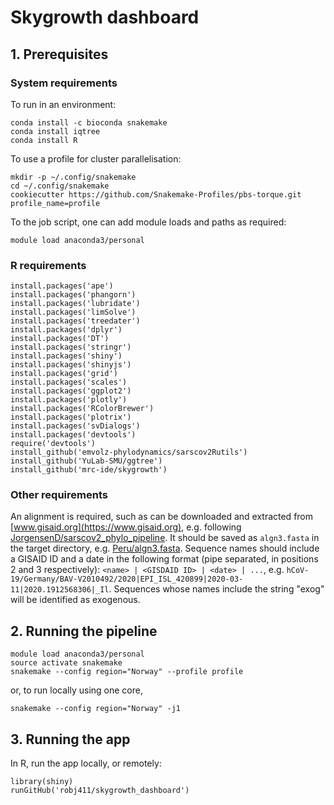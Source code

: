 # Skygrowth dashboard

## 1. Prerequisites

### System requirements

To run in an environment:

```
conda install -c bioconda snakemake
conda install iqtree
conda install R
```

To use a profile for cluster parallelisation:

```
mkdir -p ~/.config/snakemake
cd ~/.config/snakemake
cookiecutter https://github.com/Snakemake-Profiles/pbs-torque.git profile_name=profile
```

To the job script, one can add module loads and paths as required:

```
module load anaconda3/personal
```

### R requirements

```
install.packages('ape')
install.packages('phangorn')
install.packages('lubridate')
install.packages('limSolve')
install.packages('treedater')
install.packages('dplyr')
install.packages('DT')
install.packages('stringr')
install.packages('shiny')
install.packages('shinyjs')
install.packages('grid')
install.packages('scales')
install.packages('ggplot2')
install.packages('plotly')
install.packages('RColorBrewer')
install.packages('plotrix')
install.packages('svDialogs')
install.packages('devtools')
require('devtools')
install_github('emvolz-phylodynamics/sarscov2Rutils')
install_github('YuLab-SMU/ggtree')
install_github('mrc-ide/skygrowth')
```

### Other requirements

An alignment is required, such as can be downloaded and extracted from [www.gisaid.org](https://www.gisaid.org), e.g. following [JorgensenD/sarscov2_phylo_pipeline](https://github.com/JorgensenD/sarscov2_phylo_pipeline). It should be saved as `algn3.fasta` in the target directory, e.g. [Peru/algn3.fasta](Peru/algn3.fasta). Sequence names should include a GISAID ID and a date in the following format (pipe separated, in positions 2 and 3 respectively): `<name> | <GISDAID ID> | <date> | ...`, e.g. `hCoV-19/Germany/BAV-V2010492/2020|EPI_ISL_420899|2020-03-11|2020.1912568306|_Il`. Sequences whose names include the string "exog" will be identified as exogenous.

## 2. Running the pipeline

```
module load anaconda3/personal
source activate snakemake
snakemake --config region="Norway" --profile profile
```

or, to run locally using one core,

```
snakemake --config region="Norway" -j1
```

## 3. Running the app

In R, run the app locally, or remotely:

```
library(shiny)
runGitHub('robj411/skygrowth_dashboard')
```
